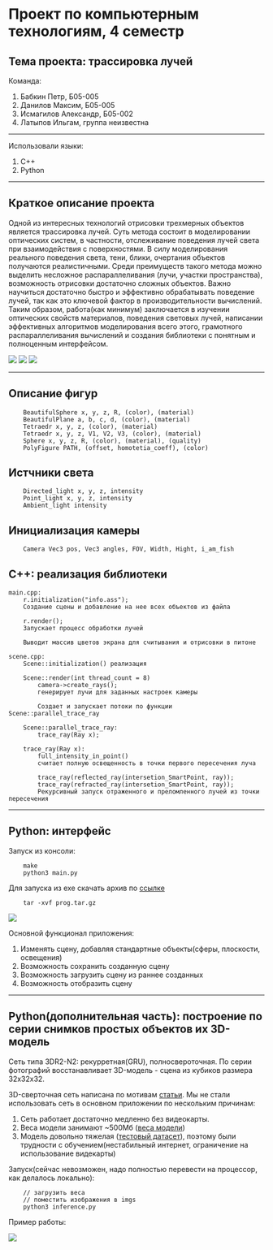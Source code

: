 # Проект по компьютерным технологиям, 4 семестр #
## Тема проекта: трассировка лучей ##

Команда:

1. Бабкин Петр, Б05-005
2. Данилов Максим, Б05-005
3. Исмагилов Александр, Б05-002 
4. Латыпов Ильгам, группа неизвестна

-----
Использовали языки:
1. C++
2. Python

-----
## Краткое описание проекта ## 
Одной из интересных технологий отрисовки трехмерных объектов является трассировка лучей. Суть метода состоит в моделировании оптических систем, в частности, отслеживание поведения лучей света при взаимодействия с поверхностями. В силу моделирования реального поведения света, тени, блики, очертания объектов получаются реалистичными. Среди преимуществ такого метода можно выделить несложное распараллеливания (лучи, участки пространства), возможность отрисовки достаточно сложных объектов. Важно научиться достаточно быстро и эффективно обрабатывать поведение лучей, так как это ключевой фактор в производительности вычислений. Таким образом, работа(как минимум) заключается в изучении оптических свойств материалов, поведения световых лучей, написании эффективных алгоритмов моделирования всего этого, грамотного распараллеливания вычислений и создания библиотеки с понятным и полноценным интерфейсом.  

![](https://github.com/NoNanoMax/CT_project/blob/dev/pictures/ex1.jpg)
![](https://github.com/NoNanoMax/CT_project/blob/dev/pictures/ex2.jpg)
![](https://github.com/NoNanoMax/CT_project/blob/main/pictures/ex6.jpg)

----

## Описание фигур ##
        BeautifulSphere x, y, z, R, (color), (material)
        BeautifulPlane a, b, c, d, (color), (material)
        Tetraedr x, y, z, (color), (material)
        Tetraedr x, y, z, V1, V2, V3, (color), (material)
        Sphere x, y, z, R, (color), (material), (quality)
        PolyFigure PATH, (offset, homotetia_coeff), (color)
## Истчники света ##
        Directed_light x, y, z, intensity
        Point_light x, y, z, intensity
        Ambient_light intensity
## Инициализация камеры ##
        Camera Vec3 pos, Vec3 angles, FOV, Width, Hight, i_am_fish
## C++: реализация библиотеки ##
    main.cpp:
        r.initialization("info.ass");
        Создание сцены и добавление на нее всех объектов из файла

        r.render();
        Запускает процесс обработки лучей

        Выводит массив цветов экрана для считывания и отрисовки в питоне

    scene.cpp:
        Scene::initialization() реализация
        
        Scene::render(int thread_count = 8)
            camera->create_rays();
            генерирует лучи для заданных настроек камеры

            Создает и запускает потоки по функции Scene::parallel_trace_ray
        
        Scene::parallel_trace_ray:
            trace_ray(Ray x);

        trace_ray(Ray x):
            full_intensity_in_point()
            считает полную освещенность в точки первого пересечения луча

            trace_ray(reflected_ray(intersetion_SmartPoint, ray));
            trace_ray(refracted_ray(intersetion_SmartPoint, ray));
            Рекурсивный запуск отраженного и преломленного лучей из точки пересечения



----
## Python: интерфейс ##

Запуск из консоли:
        
        make
        python3 main.py
        
Для запуска из exe скачать архив по [ссылке](https://drive.google.com/file/d/1pAork9sgyxTT2kXGFC8yV1vgNYMK80uv/view?usp=sharing)

        tar -xvf prog.tar.gz
       
![](https://github.com/NoNanoMax/CT_project/blob/dev/pictures/ex4.jpg)

Основной функционал приложения:
1. Изменять сцену, добавляя стандартные объекты(сферы, плоскости, освещения)
2. Возможность сохранить созданную сцену
3. Возможность загрузить сцену из раннее созданных
4. Возможность отобразить сцену
       


----
## Python(дополнительная часть): построение по серии снимков простых объектов их 3D-модель ##

Сеть типа 3DR2-N2: рекурретная(GRU), полносвероточная.  По серии фотографий восстанавливает 3D-модель - сцена из кубиков размера 32x32x32.

3D-сверточная сеть написана по мотивам [статьи](https://arxiv.org/abs/1604.00449). Мы не стали использовать сеть в основном приложении по нескольким причинам:
1. Сеть работает достаточно медленно без видеокарты.
2. Веса модели занимают ~500Мб ([веса модели](https://drive.google.com/file/d/16Q2gOQ01u00yb6yr7q_W31dKGVnxANeV/view?usp=sharing))
3. Модель довольно тяжелая ([тестовый датасет](https://drive.google.com/file/d/1lGKcV86iLHeUz_0Wr8yR2X9dt2BIm8uH/view?usp=sharing)), поэтому были трудности с обучением(нестабильный интернет, ограничение на использование видекарты)

Запуск(сейчас невозможен, надо полностью перевести на процессор, как делалось локально):
        
        // загрузить веса
        // поместить изображения в imgs
        python3 inference.py

Пример работы:
        
![](https://github.com/NoNanoMax/CT_project/blob/dev/pictures/ex5.jpg)
